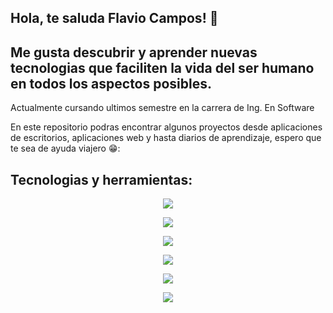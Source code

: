 
Hola, te saluda Flavio Campos! 👋
---
Me gusta descubrir y aprender nuevas tecnologias que faciliten la vida del ser humano en todos los aspectos posibles.
---
Actualmente cursando ultimos semestre en la carrera de Ing. En Software

En este repositorio podras encontrar algunos proyectos desde aplicaciones de escritorios, aplicaciones web y hasta diarios de aprendizaje, espero que te sea de ayuda viajero 😁:

## Tecnologias y herramientas:

<p align="center">
  <a href="https://skillicons.dev">
    <img src="https://skillicons.dev/icons?i=vscode,visualstudio,net,pycharm,idea" />
  </a>
</p>

<p align="center">
  <a href="https://skillicons.dev">
    <img src="https://skillicons.dev/icons?i=azure,googlecloud,aws" />
  </a>
</p>


<p align="center">
  <a href="https://skillicons.dev">
    <img src="https://skillicons.dev/icons?i=react,angular,spring,nodejs,flutter,svelte,expressjs,bootstrap,vue,materialui,flask,fastapi,npm,tensorflow,sklearn" />
  </a>
</p>


<p align="center">
  <a href="https://skillicons.dev">
    <img src="https://skillicons.dev/icons?i=server,postgres,mysql,mongo,sqlite,redis" />
  </a>
</p>


<p align="center">
  <a href="https://skillicons.dev">
    <img src="https://skillicons.dev/icons?i=python,java,javascript,php,dart,ts,solidity" />
  </a>
</p>

<p align="center">
  <a href="https://skillicons.dev">
    <img src="https://skillicons.dev/icons?i=windows,linux,ubuntu,kali" />
  </a>
</p>


<!--
**Frael98/Frael98** is a ✨ _special_ ✨ repository because its `README.md` (this file) appears on your GitHub profile.

Here are some ideas to get you started:

- 🔭 I’m currently working on ...
- 🌱 I’m currently learning ...
- 👯 I’m looking to collaborate on ...
- 🤔 I’m looking for help with ...
- 💬 Ask me about ...
- 📫 How to reach me: ...
- 😄 Pronouns: ...
- ⚡ Fun fact: ...
-->
